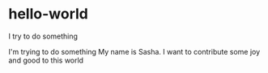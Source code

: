 # hello-world
I try to do something

I'm trying to do something
My name is Sasha. 
I want to contribute some joy and good to this world 
